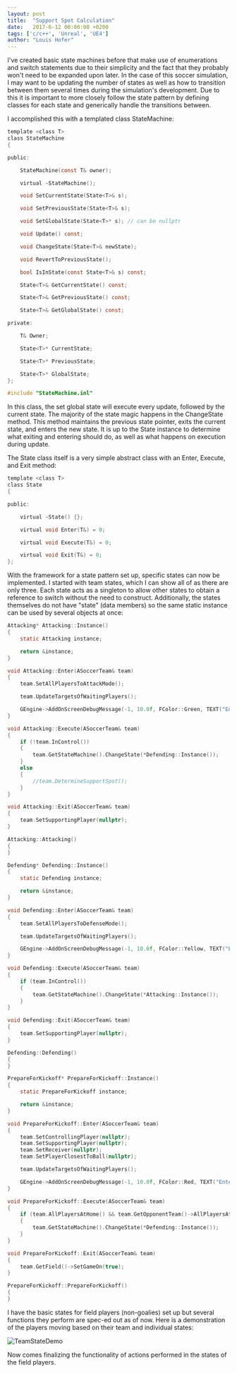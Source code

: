 ```yaml
---
layout: post
title:  "Support Spot Calculation"
date:   2017-6-12 00:00:00 +0200
tags: ['c/c++', 'Unreal', 'UE4']
author: "Louis Hofer"
---
```


I've created basic state machines before that make use of enumerations and switch statements due to their simplicity and the fact that they probably won't need to be expanded upon later.
In the case of this soccer simulation, I may want to be updating the number of states as well as how to transition between them several times during the simulation's development.
Due to this it is important to more closely follow the state pattern by defining classes for each state and generically handle the transitions between.

I accomplished this with a templated class StateMachine:

```c
template <class T>
class StateMachine
{

public:

	StateMachine(const T& owner);

	virtual ~StateMachine();

	void SetCurrentState(State<T>& s);

	void SetPreviousState(State<T>& s);

	void SetGlobalState(State<T>* s); // can be nullptr

	void Update() const;

	void ChangeState(State<T>& newState);

	void RevertToPreviousState();

	bool IsInState(const State<T>& s) const;

	State<T>& GetCurrentState() const;

	State<T>& GetPreviousState() const;

	State<T>& GetGlobalState() const;

private:

	T& Owner;

	State<T>* CurrentState;

	State<T>* PreviousState;

	State<T>* GlobalState;
};

#include "StateMachine.inl"
```

In this class, the set global state will execute every update, followed by the current state.
The majority of the state magic happens in the ChangeState method.
This method maintains the previous state pointer, exits the current state, and enters the new state.
It is up to the State instance to determine what exiting and entering should do, as well as what happens on execution during update.

The State class itself is a very simple abstract class with an Enter, Execute, and Exit method:

```c
template <class T>
class State
{

public:

	virtual ~State() {};

	virtual void Enter(T&) = 0;

	virtual void Execute(T&) = 0;

	virtual void Exit(T&) = 0;
};
```

With the framework for a state pattern set up, specific states can now be implemented.
I started with team states, which I can show all of as there are only three.
Each state acts as a singleton to allow other states to obtain a reference to switch without the need to construct.
Additionally, the states themselves do not have "state" (data members) so the same static instance can be used by several objects at once:

```c
Attacking* Attacking::Instance()
{
	static Attacking instance;

	return &instance;
}

void Attacking::Enter(ASoccerTeam& team)
{
	team.SetAllPlayersToAttackMode();

	team.UpdateTargetsOfWaitingPlayers();

	GEngine->AddOnScreenDebugMessage(-1, 10.0f, FColor::Green, TEXT("Entering Attack State"));
}

void Attacking::Execute(ASoccerTeam& team)
{
	if (!team.InControl())
	{
		team.GetStateMachine().ChangeState(*Defending::Instance());
	}
	else
	{
		//team.DetermineSupportSpot();
	}
}

void Attacking::Exit(ASoccerTeam& team)
{
	team.SetSupportingPlayer(nullptr);
}

Attacking::Attacking()
{
}

Defending* Defending::Instance()
{
	static Defending instance;

	return &instance;
}

void Defending::Enter(ASoccerTeam& team)
{
	team.SetAllPlayersToDefenseMode();

	team.UpdateTargetsOfWaitingPlayers();

	GEngine->AddOnScreenDebugMessage(-1, 10.0f, FColor::Yellow, TEXT("Entering Defense State"));
}

void Defending::Execute(ASoccerTeam& team)
{
	if (team.InControl())
	{
		team.GetStateMachine().ChangeState(*Attacking::Instance());
	}
}

void Defending::Exit(ASoccerTeam& team)
{
	team.SetSupportingPlayer(nullptr);
}

Defending::Defending()
{
}

PrepareForKickoff* PrepareForKickoff::Instance()
{
	static PrepareForKickoff instance;

	return &instance;
}

void PrepareForKickoff::Enter(ASoccerTeam& team)
{
	team.SetControllingPlayer(nullptr);
	team.SetSupportingPlayer(nullptr);
	team.SetReceiver(nullptr);
	team.SetPlayerClosestToBall(nullptr);

	team.UpdateTargetsOfWaitingPlayers();

	GEngine->AddOnScreenDebugMessage(-1, 10.0f, FColor::Red, TEXT("Entering PrepareForKickoff State"));
}

void PrepareForKickoff::Execute(ASoccerTeam& team)
{
	if (team.AllPlayersAtHome() && team.GetOpponentTeam()->AllPlayersAtHome())
	{
		team.GetStateMachine().ChangeState(*Defending::Instance());
	}
}

void PrepareForKickoff::Exit(ASoccerTeam& team)
{
	team.GetField()->SetGameOn(true);
}

PrepareForKickoff::PrepareForKickoff()
{
}
```

I have the basic states for field players (non-goalies) set up but several functions they perform are spec-ed out as of now.
Here is a demonstration of the players moving based on their team and individual states:

![TeamStateDemo](http://louishofer.com/gifs/TeamStateDemo.gif "TeamStateDemo")

Now comes finalizing the functionality of actions performed in the states of the field players.